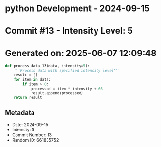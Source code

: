 ﻿# python Development - 2024-09-15
# Commit #13 - Intensity Level: 5
# Generated on: 2025-06-07 12:09:48
```python
def process_data_13(data, intensity=5):
    '''Process data with specified intensity level'''
    result = []
    for item in data:
        if item > 0:
            processed = item * intensity + 66
            result.append(processed)
    return result
```
## Metadata
- Date: 2024-09-15
- Intensity: 5
- Commit Number: 13
- Random ID: 661835752
